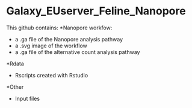 # Galaxy_EUserver_Feline_Nanopore
This github contains:
*Nanopore workfow: 
- a .ga file of the Nanopore analysis pathway
- a .svg image of the workflow 
- a .ga file of the alternative count analysis pathway

*Rdata 
- Rscripts created with Rstudio 

*Other
- Input files 

